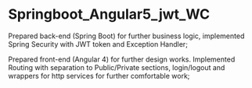 # Springboot_Angular5_jwt_WC
Prepared back-end (Spring Boot) for further business logic, implemented Spring Security with JWT token and Exception Handler;

Prepared front-end (Angular 4) for further design works. Implemented Routing with separation to Public/Private sections, login/logout and wrappers for http services for further comfortable work;
